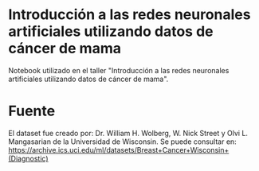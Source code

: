 # Introducción a las redes neuronales artificiales utilizando datos de cáncer de mama
Notebook utilizado en el taller "Introducción a las redes neuronales artificiales utilizando datos de cáncer de mama".

# Fuente
El dataset fue creado por: Dr. William H. Wolberg, W. Nick Street y Olvi L. Mangasarian de la Universidad de Wisconsin. Se puede consultar en: https://archive.ics.uci.edu/ml/datasets/Breast+Cancer+Wisconsin+(Diagnostic)
